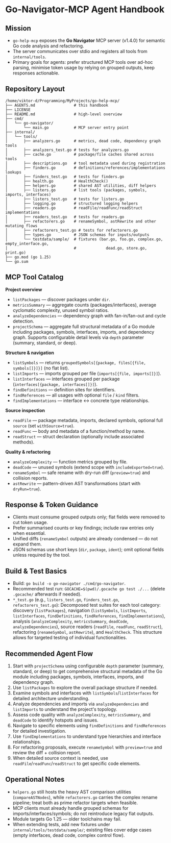 # Go-Navigator-MCP Agent Handbook

## Mission
- `go-help-mcp` exposes the **Go Navigator** MCP server (v1.4.0) for semantic Go code analysis and refactoring.
- The server communicates over stdio and registers all tools from `internal/tools`.
- Primary goals for agents: prefer structured MCP tools over ad-hoc parsing, minimise token usage by relying on grouped outputs, keep responses actionable.

## Repository Layout
```
/home/viktor-d/Programming/MyProjects/go-help-mcp/
├── AGENTS.md                 # this handbook
├── LICENSE
├── README.md                 # high-level overview
├── cmd/
│   └── go-navigator/
│       └── main.go           # MCP server entry point
├── internal/
│   └── tools/
│       ├── analyzers.go      # metrics, dead code, dependency graph tools
│       ├── analyzers_test.go # tests for analyzers.go
│       ├── cache.go          # package/file caches shared across tools
│       ├── descriptions.go   # tool metadata used during registration
│       ├── finders.go        # definitions/references/implementations lookups
│       ├── finders_test.go   # tests for finders.go
│       ├── health.go         # HealthCheck()
│       ├── helpers.go        # shared AST utilities, diff helpers
│       ├── listers.go        # list tools (packages, symbols, imports, interfaces)
│       ├── listers_test.go   # tests for listers.go
│       ├── logging.go        # structured logging helpers
│       ├── readers.go        # readFile/readFunc/readStruct implementations
│       ├── readers_test.go   # tests for readers.go
│       ├── refactorers.go    # renameSymbol, astRewrite and other mutating flows
│       ├── refactorers_test.go # tests for refactorers.go
│       ├── types.go          # JSON schemas for inputs/outputs
│       └── testdata/sample/  # fixtures (bar.go, foo.go, complex.go, empty_interface.go,
│                             #             dead.go, store.go, print.go)
├── go.mod (go 1.25)
└── go.sum
```

## MCP Tool Catalog
**Project overview**
- `listPackages` — discover packages under `dir`.
- `metricsSummary` — aggregate counts (packages/interfaces), average cyclomatic complexity, unused symbol ratios.
- `analyzeDependencies` — dependency graph with fan-in/fan-out and cycle detection.
- `projectSchema` — aggregate full structural metadata of a Go module including packages, symbols, interfaces, imports, and dependency graph. Supports configurable detail levels via `depth` parameter (summary, standard, or deep).

**Structure & navigation**
- `listSymbols` — returns `groupedSymbols[{package, files[{file, symbols[]}]}]` (no flat list).
- `listImports` — imports grouped per file (`imports[{file, imports[]}]`).
- `listInterfaces` — interfaces grouped per package (`interfaces[{package, interfaces[]}]`).
- `findDefinitions` — definition sites for identifiers.
- `findReferences` — all usages with optional `file` / `kind` filters.
- `findImplementations` — interface ↔ concrete type relationships.

**Source inspection**
- `readFile` — package metadata, imports, declared symbols, optional full `source` (set `withSource=true`).
- `readFunc` — body and metadata of a function/method by name.
- `readStruct` — struct declaration (optionally include associated methods).

**Quality & refactoring**
- `analyzeComplexity` — function metrics grouped by file.
- `deadCode` — unused symbols (extend scope with `includeExported=true`).
- `renameSymbol` — safe rename with dry-run diff (`preview=true`) and collision reports.
- `astRewrite` — pattern-driven AST transformations (start with `dryRun=true`).

## Response & Token Guidance
- Clients must consume grouped outputs only; flat fields were removed to cut token usage.
- Prefer summarised counts or key findings; include raw entries only when essential.
- Unified diffs (`renameSymbol` outputs) are already condensed — do not expand them.
- JSON schemas use short keys (`dir`, `package`, `ident`); omit optional fields unless required by the tool.

## Build & Test Basics
- Build: `go build -o go-navigator ./cmd/go-navigator`.
- Recommended test run: `GOCACHE=$(pwd)/.gocache go test ./...` (delete `.gocache/` afterwards if needed).
- `*_test.go` (e.g., `listers_test.go`, `finders_test.go`, `refactorers_test.go`): Decomposed test suites for each tool category: discovery (`listPackages`), navigation (`listSymbols`, `listImports`, `listInterfaces`, `findDefinitions`, `findReferences`, `findImplementations`), analysis (`analyzeComplexity`, `metricsSummary`, `deadCode`, `analyzeDependencies`), source readers (`readFile`, `readFunc`, `readStruct`), refactoring (`renameSymbol`, `astRewrite`), and `HealthCheck`. This structure allows for targeted testing of individual functionalities.

## Recommended Agent Flow
1. Start with `projectSchema` using configurable `depth` parameter (summary, standard, or deep) to get comprehensive structural metadata of the Go module including packages, symbols, interfaces, imports, and dependency graph.
2. Use `listPackages` to explore the overall package structure if needed.
3. Examine symbols and interfaces with `listSymbols`/`listInterfaces` for detailed architecture understanding.
4. Analyze dependencies and imports via `analyzeDependencies` and `listImports` to understand the project's topology.
5. Assess code quality with `analyzeComplexity`, `metricsSummary`, and `deadCode` to identify hotspots and issues.
6. Navigate to specific elements using `findDefinitions` and `findReferences` for detailed investigation.
7. Use `findImplementations` to understand type hierarchies and interface relationships.
8. For refactoring proposals, execute `renameSymbol` with `preview=true` and review the diff + collision report.
9. When detailed source context is needed, use `readFile`/`readFunc`/`readStruct` to get specific code elements.

## Operational Notes
- `helpers.go` still hosts the heavy AST comparison utilities (`compareASTNodes`), while `refactorers.go` carries the complex rename pipeline; treat both as prime refactor targets when feasible.
- MCP clients must already handle grouped schemas for imports/interfaces/symbols; do not reintroduce legacy flat outputs.
- Module targets Go 1.25 — older toolchains may fail.
- When extending tests, add new fixtures under `internal/tools/testdata/sample/`; existing files cover edge cases (empty interfaces, dead code, complex control flow).
